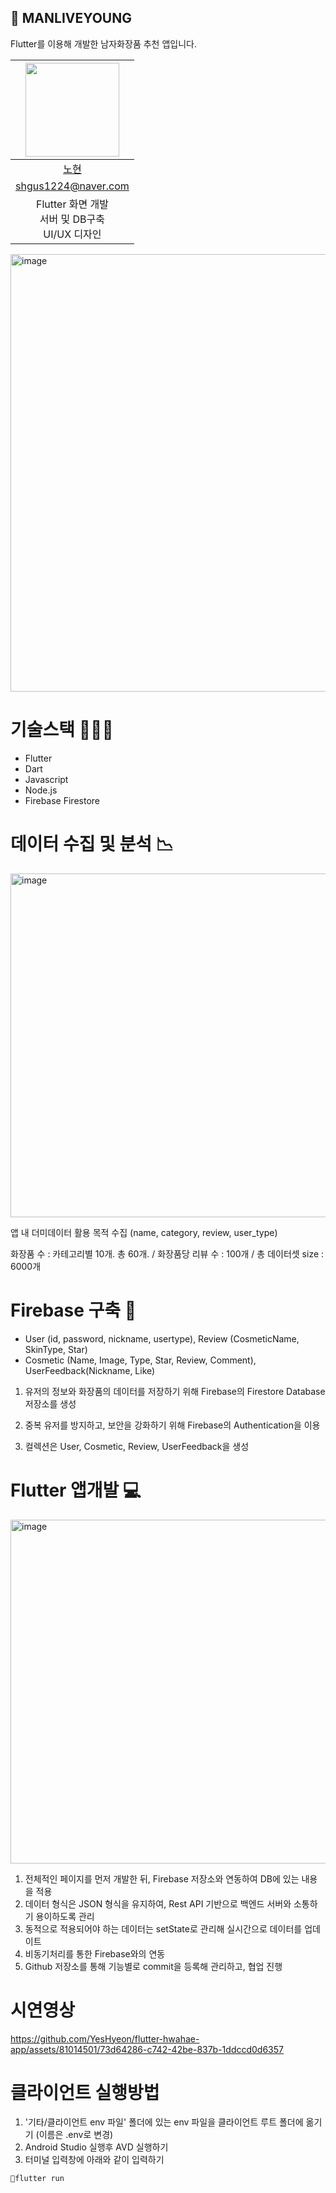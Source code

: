 
## 🧴 MANLIVEYOUNG

Flutter를 이용해 개발한 남자화장품 추천 앱입니다.

|                      <img src="https://avatars.githubusercontent.com/u/81014501?v=4" width=150px>                       |
| :---------------------------------------------------------------------------------------------------------------------: |
|                                        [노현](https://github.com/YesHyeon)                                        |
|                                 [shgus1224@naver.com](mailto:shgus1224@naver.com)                                 |
| Flutter 화면 개발<br/>서버 및 DB구축 <br/> UI/UX 디자인<br/> |

<img width="700" alt="image" src="https://github.com/YesHyeon/flutter-hwahae-app/assets/81014501/748067bb-2eec-4d09-b0e4-07f1f297d4b9">


# 기술스택 👨🏻‍💻

- Flutter
- Dart
- Javascript
- Node.js
- Firebase Firestore

# 데이터 수집 및 분석 📉
<img width="550" alt="image" src="https://github.com/YesHyeon/flutter-hwahae-app/assets/81014501/fa2597b4-f19d-4938-af1b-593fdae3fac6">

앱 내 더미데이터 활용 목적 수집 (name, category, review, user_type)

화장품 수 : 카테고리별 10개. 총 60개. / 화장품당 리뷰 수 : 100개 / 총 데이터셋 size : 6000개



# Firebase 구축 🎇

- User (id, password, nickname, usertype), Review (CosmeticName, SkinType, Star)
- Cosmetic (Name, Image, Type, Star, Review, Comment), UserFeedback(Nickname, Like)
  
1) 유저의 정보와 화장품의 데이터를 저장하기 위해 Firebase의 Firestore Database 저장소를 생성

2) 중복 유저를 방지하고, 보안을 강화하기 위해 Firebase의 Authentication을 이용

3) 컬렉션은 User, Cosmetic, Review, UserFeedback을 생성



# Flutter 앱개발 💻

<img width="550" alt="image" src="https://github.com/YesHyeon/flutter-hwahae-app/assets/81014501/d7787349-d3e2-4698-9b3c-18b34a9445fb">

1) 전체적인 페이지를 먼저 개발한 뒤, Firebase 저장소와 연동하여 DB에 있는 내용을 적용
2) 데이터 형식은 JSON 형식을 유지하여, Rest API 기반으로 백엔드 서버와 소통하기 용이하도록 관리
3) 동적으로 적용되어야 하는 데이터는 setState로 관리해 실시간으로 데이터를 업데이트
4) 비동기처리를 통한 Firebase와의 연동
5) Github 저장소를 통해 기능별로 commit을 등록해 관리하고, 협업 진행


# 시연영상

https://github.com/YesHyeon/flutter-hwahae-app/assets/81014501/73d64286-c742-42be-837b-1ddccd0d6357

# 클라이언트 실행방법
1. '기타/클라이언트 env 파일' 폴더에 있는 env 파일을 클라이언트 루트 폴더에 옮기기 (이름은 .env로 변경)
2. Android Studio 실행후 AVD 실행하기
3. 터미널 입력창에 아래와 같이 입력하기

```
flutter run
```


